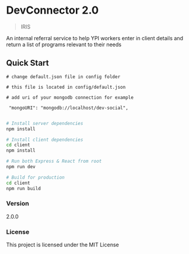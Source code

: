 # DevConnector 2.0

> IRIS

An internal referral service to help YPI workers enter in client details and return a list of programs relevant to their needs

## Quick Start

```
# change default.json file in config folder

# this file is located in config/default.json

# add uri of your mongodb connection for example

 "mongoURI": "mongodb://localhost/dev-social",
 
```

```bash
# Install server dependencies
npm install

# Install client dependencies
cd client
npm install

# Run both Express & React from root
npm run dev

# Build for production
cd client
npm run build
```

### Version

2.0.0

### License

This project is licensed under the MIT License
